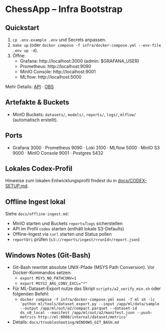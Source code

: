 # ChessApp – Infra Bootstrap

## Quickstart
1. `cp .env.example .env` und Secrets anpassen.
2. `make up` (oder `docker compose -f infra/docker-compose.yml --env-file .env up -d`).
3. Öffne:
   - Grafana: http://localhost:3000 (admin: $GRAFANA_USER)
   - Prometheus: http://localhost:9090
   - MinIO Console: http://localhost:9001
   - MLflow: http://localhost:5000

Mehr Details: [API](./docs/API_ENDPOINTS.md) · [OBS](./docs/OBSERVABILITY.md)

## Artefakte & Buckets
- MinIO Buckets: `datasets/`, `models/`, `reports/`, `logs/`, `mlflow/` (automatisch erstellt).

## Ports
- Grafana 3000 · Prometheus 9090 · Loki 3100 · MLflow 5000 · MinIO S3 9000 · MinIO Console 9001 · Postgres 5432

## Lokales Codex-Profil

Hinweise zum lokalen Entwicklungsprofil findest du in [docs/CODEX-SETUP.md](./docs/CODEX-SETUP.md).

## Offline Ingest lokal

Siehe `docs/offline-ingest.md`:
- MinIO starten und Buckets `reports`/`logs` sicherstellen
- API im Profil `codex` starten (enthält lokale S3-Defaults)
- Offline-Ingest via `curl` starten und Status pollen
- `reportUri` prüfen (`s3://reports/ingest/<runId>/report.json`)

## Windows Notes (Git-Bash)
- Git-Bash rewritet absolute UNIX-Pfade (MSYS Path Conversion). Vor Docker-Kommandos setzen:
  - `export MSYS_NO_PATHCONV=1`
  - `export MSYS2_ARG_CONV_EXCL="*"`
- Für ML-Dataset-Export nutze das Skript `scripts/a2_verify_min.sh` oder folgenden Befehl:
  - `docker compose -f infra/docker-compose.yml exec -T ml sh -lc 'python ml/tools/dataset_export.py --input /app/ml/data/sample --output /app/ml/out/a2/compact.parquet --dataset-id ds_v0_local --manifest /app/ml/out/a2/manifest.json --push-metrics http://ml:8000/internal/dataset/metrics'`
- Details: `docs/troubleshooting/WINDOWS_GIT_BASH.md`
